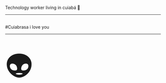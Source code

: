 <br/>
Technology worker living in cuiabá 👷
<hr>
<br/>
#Cuiabrasa i love you <br>
<hr>
<br/>
<span style='font-size:100px;'>&#128125;</span>
